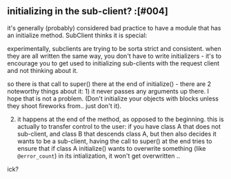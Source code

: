 ## initializing in the sub-client? :[#004]

it's generally (probably) considered bad practice to have a module
that has an initialize method. SubClient thinks it is special:

experimentally, subclients are trying to be sorta strict and consistent.
when they are all written the same way, you don't have to write
initializers - it's to encourage you to get used to initializing
sub-clients with the request client and not thinking about it.

so there is that call to super() there at the end of initialize() -
there are 2 noteworthy things about it: 1) it never passes any
arguments up there. I hope that is not a problem. (Don't initialize
your objects with blocks unless they shoot fireworks from.. just don't it).

2) it happens at the end of the method, as opposed to the beginning.
this is actually to transfer control to the user: if you have class A
that does not sub-client, and class B that descends class A, but then
also decides it wants to be a sub-client, having the call to super() at
the end tries to ensure that if class A initialize() wants to overwrite
something (like `@error_count`) in its intialization, it won't get
overwritten ..

ick?
